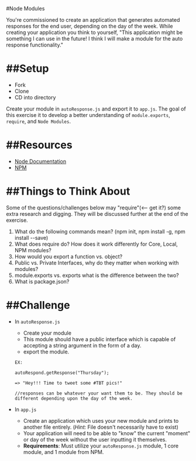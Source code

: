 #Node Modules

You're commissioned to create an application that generates automated responses for the end user, depending on the day of the week. While creating your application you think to yourself, "This application might be something I can use in the future! I think I will make a module for the auto response functionality."

##Setup
===
- Fork
- Clone
- CD into directory

Create your module in `autoResponse.js` and export it to `app.js`. The goal of this exercise it to develop a better understanding of `module.exports`, `require`, and `Node Modules`.


##Resources
===
- [Node Documentation](https://nodejs.org/api/)
- [NPM](https://www.npmjs.com/)	

##Things to Think About
===
Some of the questions/challenges below may "require"(<-- get it?) some extra research and digging. They will be discussed further at the end of the exercise.

1. What do the following commands mean? (npm init, npm install <module> -g, npm install <module> --save)
2. What does require do? How does it work differently for Core, Local, NPM modules?
3. How would you export a function vs. object?
4. Public vs. Private Interfaces, why do they matter when working with modules?
5. module.exports vs. exports what is the difference between the two?
6. What is package.json?


##Challenge
===
- In `autoResponse.js`
  - Create your module
  - This module should have a public interface which is capable of accepting a string argument in the form of a day.
  - export the module.
  
  ```
  EX:
  
  autoRespond.getResponse("Thursday");
  
  => "Hey!!! Time to tweet some #TBT pics!"
  
  //responses can be whatever your want them to be. They should be different depending upon the day of the week.
  
  ``` 
  
  

- In `app.js` 
  - Create an application which uses your new module and prints to another file entirely. (*Hint:* File doesn't necessarily have to exist)
  - Your application will need to be able to "know" the current "moment" or day of the week without the user inputting it themselves.
  - **Requirements**: Must utilize your `autoResponse.js` module, 1 core module, and 1 module from NPM.

